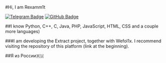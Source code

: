 #Hi, I am Rexamm1t
<div>
<a 
href="https://t.me/rexamm1t"
><img src="https://img.shields.io/badge/Telegram-blue?style=for-the-badge&logo=telegram&logoColor=white" alt="Telegram Badge" /></a>
<a 
href="https://github.com/Rexamm1t/Extract"
><img src="https://img.shields.io/badge/GitHub-black?style=for-the-badge&logo=github&logoColor=white" alt="GitHub Badge" /></a>
</div>

##I know Python, C++, C, Java, PHP, JavaScript, HTML, CSS and a couple more languages)

###I am developing the Extract project, together with Wefol1x. I recommend visiting the repository of this platform (link at the beginning).

##Я из России🇷🇺
